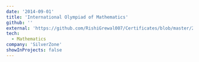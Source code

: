 ```yaml
---
date: '2014-09-01'
title: 'International Olympiad of Mathematics'
github: ''
external: 'https://github.com/RishiGrewal007/Certificates/blob/master/2014_09_01_Maths_olympiad.pdf'
tech:
  - Mathematics
company: 'SilverZone'
showInProjects: false
---
```



